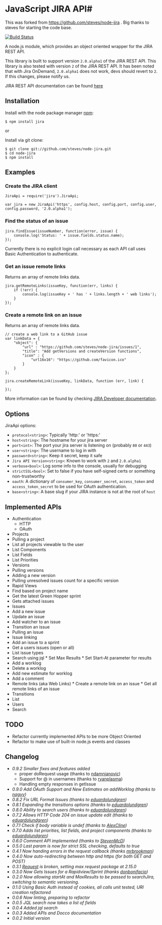 # JavaScript JIRA API#

This was forked from https://github.com/steves/node-jira . Big thanks to steves for starting the code base.

[![Build Status](https://travis-ci.org/steves/node-jira.png?branch=master)](https://travis-ci.org/steves/node-jira)

A node.js module, which provides an object oriented wrapper for the JIRA REST API.

This library is built to support version `2.0.alpha1` of the JIRA REST API.
This library is also tested with version `2` of the JIRA REST API.
  It has been noted that with Jira OnDemand, `2.0.alpha1` does not work, devs
  should revert to `2`. If this changes, please notify us.

JIRA REST API documentation can be found [here](http://docs.atlassian.com/jira/REST/latest/)

## Installation ##

  Install with the node package manager [npm](http://npmjs.org):

    $ npm install jira

or

  Install via git clone:

    $ git clone git://github.com/steves/node-jira.git
    $ cd node-jira
    $ npm install

## Examples ##

### Create the JIRA client ###

    JiraApi = require('jira').JiraApi;
    
    var jira = new JiraApi('https', config.host, config.port, config.user, config.password, '2.0.alpha1');

### Find the status of an issue ###

    jira.findIssue(issueNumber, function(error, issue) {
        console.log('Status: ' + issue.fields.status.name);
    });


Currently there is no explicit login call necessary as each API call uses Basic Authentication to authenticate. 

### Get an issue remote links ###

Returns an array of remote links data.

    jira.getRemoteLinks(issueKey, function(err, links) {
        if (!err) {
            console.log(issueKey + ' has ' + links.length + ' web links');
        }
    });

### Create a remote link on an issue ###

Returns an array of remote links data.
    
    // create a web link to a GitHub issue
    var linkData = {
        "object": {
            "url" : "https://github.com/steves/node-jira/issues/1",
            "title": "Add getVersions and createVersion functions",
            "icon" : {
                "url16x16": "https://github.com/favicon.ico"
            }
        }
    };
    
    jira.createRemoteLink(issueKey, linkData, function (err, link) {
        
    });

More information can be found by checking [JIRA Developer documentation](https://developer.atlassian.com/display/JIRADEV/JIRA+REST+API+for+Remote+Issue+Links#JIRARESTAPIforRemoteIssueLinks-CreatingLinks).

## Options ##

JiraApi options:
*  `protocol<string>`: Typically 'http:' or 'https:'
*  `host<string>`: The hostname for your jira server
*  `port<int>`: The port your jira server is listening on (probably `80` or `443`)
*  `user<string>`: The username to log in with
*  `password<string>`: Keep it secret, keep it safe
*  `Jira API Version<string>`: Known to work with `2` and `2.0.alpha1`
*  `verbose<bool>`: Log some info to the console, usually for debugging
*  `strictSSL<bool>`: Set to false if you have self-signed certs or something non-trustworthy
*  `oauth`: A dictionary of `consumer_key`, `consumer_secret`, `access_token` and `access_token_secret` to be used for OAuth authentication.
*  `base<string>`: A base slug if your JIRA instance is not at the root of `host`

## Implemented APIs ##

*  Authentication
   *  HTTP
   *  OAuth
*  Projects
  *  Pulling a project
  *  List all projects viewable to the user
  *  List Components
  *  List Fields
  *  List Priorities
*  Versions
  *  Pulling versions
  *  Adding a new version
  *  Pulling unresolved issues count for a specific version
*  Rapid Views
  *  Find based on project name
  *  Get the latest Green Hopper sprint
  *  Gets attached issues
*  Issues
  *  Add a new issue
  *  Update an issue
  *  Add watcher to an issue
  *  Transition an issue
  *  Pulling an issue
  *  Issue linking
  *  Add an issue to a sprint
  *  Get a users issues (open or all)
  *  List issue types
  *  Search using jql
    *  Set Max Results
    *  Set Start-At parameter for results
  *  Add a worklog
  *  Delete a worklog
  *  Add new estimate for worklog
  *  Add a comment
  *  Remote links (aka Web Links)
    * Create a remote link on an issue
    * Get all remote links of an issue
*  Transitions
  *  List
*  Users
  *  Search

## TODO ##

*  Refactor currently implemented APIs to be more Object Oriented
*  Refactor to make use of built-in node.js events and classes

## Changelog ##


* _0.9.2 Smaller fixes and features added_
  * proper doRequest usage (thanks to [ndamnjanovic](https://github.com/ndamnjanovic))
  * Support for @ in usernames (thanks to [ryanplasma](https://github.com/ryanplasma))
  * Handling empty responses in getIssue
*  _0.9.0 Add OAuth Support and New Estimates on addWorklog (thanks to [nagyv](https://github.com/nagyv))_
*  _0.8.2 Fix URL Format Issues (thanks to
        [eduardolundgren](https://github.com/eduardolundgren))_
*  _0.8.1 Expanding the transitions options (thanks to
        [eduardolundgren](https://github.com/eduardolundgren))_
*  _0.8.0 Ability to search users (thanks to
        [eduardolundgren](https://github.com/eduardolundgren))_
*  _0.7.2 Allows HTTP Code 204 on issue update edit (thanks to
        [eduardolundgren](https://github.com/eduardolundgren))_
*  _0.7.1 Check if body variable is undef (thanks to
        [AlexCline](https://github.com/AlexCline))_
*  _0.7.0 Adds list priorities, list fields, and project components (thanks to
        [eduardolundgren](https://github.com/eduardolundgren))_
*  _0.6.0 Comment API implemented (thanks to [StevenMcD](https://github.com/StevenMcD))_
*  _0.5.0 Last param is now for strict SSL checking, defaults to true_
*  _0.4.1 Now handing errors in the request callback (thanks [mrbrookman](https://github.com/mrbrookman))_
*  _0.4.0 Now auto-redirecting between http and https (for both GET and POST)_
*  _0.3.1 [Request](https://github.com/mikeal/request) is broken, setting max request package at 2.15.0_
*  _0.3.0 Now Gets Issues for a Rapidview/Sprint (thanks [donbonifacio](https://github.com/donbonifacio))_
*  _0.2.0 Now allowing startAt and MaxResults to be passed to searchJira,
   switching to semantic versioning._
*  _0.1.0 Using Basic Auth instead of cookies, all calls unit tested, URI
   creation refactored_
*  _0.0.6 Now linting, preparing to refactor_
*  _0.0.5 JQL search now takes a list of fields_
*  _0.0.4 Added jql search_
*  _0.0.3 Added APIs and Docco documentation_
*  _0.0.2 Initial version_
